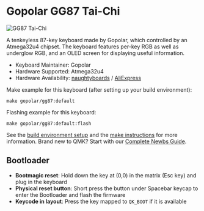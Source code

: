 # Gopolar GG87 Tai-Chi

![GG87 Tai-Chi](https://i.imgur.com/R9AkqHV.png?2)

A tenkeyless 87-key keyboard made by Gopolar, which controlled by an Atmega32u4 chipset. The keyboard features per-key RGB as well as underglow RGB, and an OLED screen for displaying useful information.

* Keyboard Maintainer: Gopolar
* Hardware Supported: Atmega32u4
* Hardware Availability: [naughtyboards](https://naughtyboards.com/products/gopolar-gg87-tenkeyless-hotswappable-keyboard-kit) / [AliExpress](https://www.aliexpress.com/item/3256803601385231.html)

Make example for this keyboard (after setting up your build environment):

    make gopolar/gg87:default 

Flashing example for this keyboard:

    make gopolar/gg87:default:flash

See the [build environment setup](https://docs.qmk.fm/#/getting_started_build_tools) and the [make instructions](https://docs.qmk.fm/#/getting_started_make_guide) for more information. Brand new to QMK? Start with our [Complete Newbs Guide](https://docs.qmk.fm/#/newbs).

## Bootloader
* **Bootmagic reset**: Hold down the key at (0,0) in the matrix (Esc key) and plug in the keyboard
* **Physical reset button**: Short press the button under Spacebar keycap to enter the Bootloader and flash the firmware
* **Keycode in layout**: Press the key mapped to `QK_BOOT` if it is available
